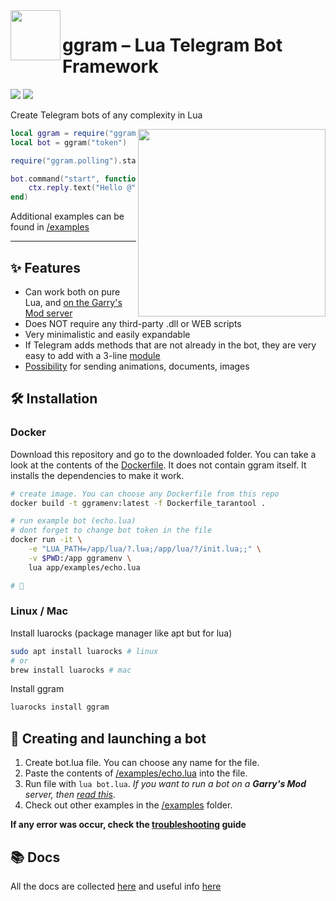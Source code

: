 <img align="left" width="80" src="https://i.imgur.com/AbYOj2T.png">

# ggram – Lua Telegram Bot Framework

<p align="left">
	<img src="https://img.shields.io/github/languages/code-size/TRIGONIM/ggram">
	<img src="https://img.shields.io/github/license/TRIGONIM/ggram">
</p>

Create Telegram bots of any complexity in Lua

<img align="right" width="300" src="https://user-images.githubusercontent.com/9200174/135781831-dbb545a9-b3d9-4d0a-ba58-dd42935d35f0.png">

```lua
local ggram = require("ggram")
local bot = ggram("token")

require("ggram.polling").start(bot) -- enables getUpdates loop

bot.command("start", function(ctx)
	ctx.reply.text("Hello @" .. ctx.from.username)
end)
```

Additional examples can be found in [/examples](/examples)

---

## ✨ Features

- Can work both on pure Lua, and [on the Garry's Mod server](/info/running_within_garrysmod.md)
- Does NOT require any third-party .dll or WEB scripts
- Very minimalistic and easily expandable
- If Telegram adds methods that are not already in the bot, they are very easy to add with a 3-line [module](/info/making_extensions.md)
- [Possibility](/examples/send_multipart.lua) for sending animations, documents, images

## 🛠️ Installation

### Docker

Download this repository and go to the downloaded folder. You can take a look at the contents of the [Dockerfile](/Dockerfile). It does not contain ggram itself. It installs the dependencies to make it work.

```bash
# create image. You can choose any Dockerfile from this repo
docker build -t ggramenv:latest -f Dockerfile_tarantool .

# run example bot (echo.lua)
# dont forget to change bot token in the file
docker run -it \
	-e "LUA_PATH=/app/lua/?.lua;/app/lua/?/init.lua;;" \
	-v $PWD:/app ggramenv \
	lua app/examples/echo.lua

# 🎉
```

### Linux / Mac

Install luarocks (package manager like apt but for lua)

```bash
sudo apt install luarocks # linux
# or
brew install luarocks # mac
```

Install ggram

```bash
luarocks install ggram
```

## 🚀 Creating and launching a bot

1. Create bot.lua file. You can choose any name for the file.
2. Paste the contents of [/examples/echo.lua](./examples/echo.lua) into the file.
3. Run file with `lua bot.lua`. _If you want to run a bot on a **Garry's Mod** server, then [read this](/info/running_within_garrysmod.md)_.
4. Check out other examples in the [/examples](./examples) folder.

**If any error was occur, check the [troubleshooting](./info/troubleshooting.md) guide**

## 📚 Docs

All the docs are collected [here](https://trigonim.github.io/ggram/) and useful info [here](/info)
